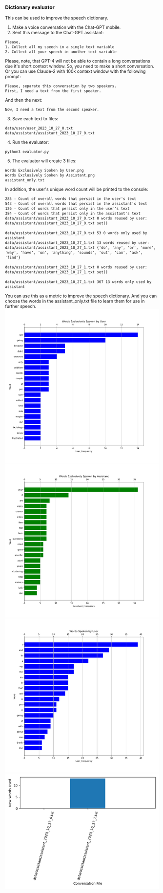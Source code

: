 ### Dictionary evaluator
This can be used to improve the speech dictionary.  
1. Make a voice conversation with the Chat-GPT mobile.
2. Sent this message to the Chat-GPT assistant:
```
Please, 
1. Collect all my speech in a single text variable
2. Collect all your speech in another text variable
```
Please, note, that GPT-4 will not be able to contain a long conversations due it's short context window. So, you need to make a short conversation.  
Or you can use Claude-2 with 100k context window with the following prompt:
```
Please, separate this conversation by two speakers.
First, I need a text from the first speaker.
```
And then the next:
```
Now, I need a text from the second speaker.
```
3. Save each text to files:
```
data/user/user_2023_10_27_0.txt
data/assistant/assistant_2023_10_27_0.txt
```
4. Run the evaluator:
```
python3 evaluator.py
```
5. The evaluator will create 3 files:
```
Words Exclusively Spoken by User.png
Words Exclusively Spoken by Assistant.png
assistant_only.txt
```
In addition, the user's unique word count will be printed to the console:
```
285 - Count of overall words that persist in the user's text
543 - Count of overall words that persist in the assistant's text
126 - Count of words that persist only in the user's text
384 - Count of words that persist only in the assistant's text
data/assistant/assistant_2023_10_27_0.txt 0 words reused by user:
data/assistant/assistant_2023_10_27_0.txt set() 

data/assistant/assistant_2023_10_27_0.txt 53 0 words only used by assistant
data/assistant/assistant_2023_10_27_1.txt 13 words reused by user:
data/assistant/assistant_2023_10_27_1.txt {'do', 'any', 'or', 'more', 'way', 'have', 'on', 'anything', 'sounds', 'out', 'can', 'ask', 'find'} 

data/assistant/assistant_2023_10_27_1.txt 0 words reused by user:
data/assistant/assistant_2023_10_27_1.txt set() 

data/assistant/assistant_2023_10_27_1.txt 367 13 words only used by assistant
```
You can use this as a metric to improve the speech dictionary. And you can choose the words in the assistant_only.txt file to learn them for use in further speech.  
![Words Exclusively Spoken by User](data/output/Words%20Exclusively%20Spoken%20by%20User.png)  
![Words Exclusively Spoken by Assistant](data/output/Words%20Exclusively%20Spoken%20by%20Assistant.png)  
![Words Spoken by User](data/output/Words%20Spoken%20by%20User.png)  
![User Progress](data/output/user_progress.png)
